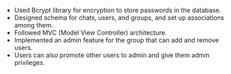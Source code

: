 - Used Bcrypt library for encryption to store passwords in the database.
- Designed schema for chats, users, and groups, and set up associations among them.
- Followed MVC (Model View Controller) architecture.
- Implemented an admin feature for the group that can add and remove users.
- Users can also promote other users to admin and give them admin privileges.
